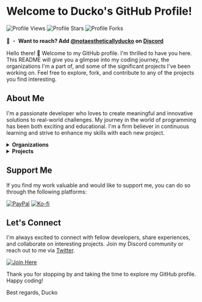 # Welcome to Ducko's GitHub Profile!

![Profile Views](https://komarev.com/ghpvc/?username=notaestheticallyducko&style=for-the-badge)
![Profile Stars](https://img.shields.io/badge/dynamic/json?&label=Total%20Stars&style=for-the-badge&query=%24.stars&url=https://api.github-star-counter.workers.dev/user/notaestheticallyducko)
![Profile Forks](https://img.shields.io/badge/dynamic/json?&label=Total%20Forks&style=for-the-badge&query=%24.forks&url=https://api.github-star-counter.workers.dev/user/notaestheticallyducko)

📩 ・ **Want to reach? Add [@notaestheticallyducko](https://discord.com/users/711712752246325343) on [Discord](https://discord.gg/75QR5duadJ)**

Hello there! 👋 Welcome to my GitHub profile. I'm thrilled to have you here. This README will give you a glimpse into my coding journey, the organizations I'm a part of, and some of the significant projects I've been working on. Feel free to explore, fork, and contribute to any of the projects you find interesting.

## About Me

I'm a passionate developer who loves to create meaningful and innovative solutions to real-world challenges. My journey in the world of programming has been both exciting and educational. I'm a firm believer in continuous learning and strive to enhance my skills with each new project.

<details>
<summary><strong>Organizations</strong></summary>

### [Sapphire Development](https://github.com/SapphDevelopment)

- **Role:** Lead Developer & Founder
- **Duration:** 01/04/23 - Present

Sapphire Developers is a team of dedicated bot developers specializing in Discord bots and web bots. Our mission is to create brilliant, intelligent, and trustworthy solutions that enhance user experiences. We chose the name "Sapphire Developers" to reflect our commitment to excellence and the qualities associated with the precious gemstone, such as brilliance, wisdom, and trust.

### [Good Vibes Only](https://github.com/gvobot)

- **Role:** Lead Developer & Founder
- **Duration:** 08/20/23 - Present

GVO is a new kind of bot for the modern servers. Lightning-fast performance meets powerful user experience.

</details>

<details>
<summary><strong>Projects</strong></summary>

Here are some of the significant projects I've worked on. Each project has been a unique learning experience, allowing me to grow as a developer.

### [Project Discord](https://github.com/ProjectDiscord)

- **Description:** Project Discord was initiated with the goal of making it easy for individuals and communities to integrate powerful and customizable bots into their Discord servers. Whether you're a server owner, a developer, or simply an enthusiast, you can benefit from the bots developed and shared by our community.
- **Role:** Founder, Lead Developer
- **Technologies Used:** TypeScript, JavaScript, discord.js, Prisma
- **Notable Contributions:** Still Working

<!-- ### [Project 2 Name](Link to the repository)

- **Description:** Briefly explain the project and its significance.
- **Role:** Your role in the project.
- **Technologies Used:** List the technologies used in this project.
- **Notable Contributions:** Mention specific areas or features you worked on that had a significant impact.
-->

</details>

## Support Me

If you find my work valuable and would like to support me, you can do so through the following platforms:

[![PayPal](https://img.shields.io/badge/Paypal-Donate?style=for-the-badge&logo=paypal&label=Donate&color=008cd4)](https://paypal.me/sapphiredevs)
[![Ko-fi](https://img.shields.io/badge/Kofi-Support?style=for-the-badge&logo=kofi&label=Support&color=ff5e5b)](https://ko-fi.com/notaestheticallyducko)

## Let's Connect

I'm always excited to connect with fellow developers, share experiences, and collaborate on interesting projects. Join my Discord community or reach out to me via [Twitter](https://twitter.com/duckodas).

[![Join Here](https://img.shields.io/badge/Discord-Join?style=for-the-badge&logo=discord&label=Join&color=5865f2)](https://discord.gg/75QR5duadJ)

Thank you for stopping by and taking the time to explore my GitHub profile. Happy coding!

Best regards, Ducko
